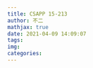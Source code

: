 ```yaml
---
title: CSAPP 15-213
author: 不二
mathjax: true
date: 2021-04-09 14:09:07
tags:
img:
categories:
---
```


